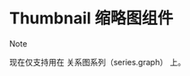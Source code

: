 # Thumbnail 缩略图组件

> [!NOTE]
> 现在仅支持用在 关系图系列（series.graph） 上。

<script setup>
    import { ref,onMounted,computed } from 'vue'
    import * as echarts from 'echarts';
    import { useVueEcharts } from '@echarts-component/vue'

    const data = ref({})
    const { getOption,options,showLoading,hideLoading } = useVueEcharts();
    onMounted(() => {
        console.log(getOption(),options.value)
        showLoading();
        fetch('/npmdepgraph.json').then(res=>res.json()).then(res=>{
            hideLoading();
            data.value = res;
        })
    })
    const seriesData = computed(()=>{
        if(!data.value.nodes){
            return []
        }
        return data.value.nodes.map(function (node) {
            return {
            x: node.x,
            y: node.y,
            id: node.id,
            name: node.label,
            symbolSize: node.size,
            itemStyle: {
                color: node.color
            }
            };
        })
    })
    const edgesData = computed(()=>{
        if(!data.value.edges){
            return []
        }
        return data.value.edges.map(function (edge) {
            return {
            source: edge.sourceID,
            target: edge.targetID
            };
        })
    })
</script>

<VueEcharts style="width:100%;height:300px;" :animationDuration='1500' animationEasingUpdate='quinticInOut' >
   <Title text='NPM Dependencies' />
   <Graph layout='none' :data='seriesData' :edges='edgesData' roam roamTrigger='global'>
    <Emphasis focus='adjacency'  >
        <Text prop='label' show position='right' />
    </Emphasis>
    <LineStyle :width='0.5' :curveness='0.3' :opacity=0.7 />
   </Graph>
   <Thumbnail show width='20%' height='20%'>
    <WindowStyle color='rgba(140, 212, 250, 0.5)' borderColor='rgba(30, 64, 175, 0.7)' :opacity='1'  />
   </Thumbnail>
</VueEcharts>

## 基本用法

```vue
<script setup>
    import { ref,onMounted,computed } from 'vue'
    import * as echarts from 'echarts';
    import { useVueEcharts } from '@echarts-component/vue'

    const data = ref({})
    const { getOption,options,showLoading,hideLoading } = useVueEcharts();
    onMounted(() => {
        console.log(getOption(),options.value)
        showLoading();
        fetch('/npmdepgraph.json').then(res=>res.json()).then(res=>{
            hideLoading();
            data.value = res;
        })
    })
    const seriesData = computed(()=>{
        if(!data.value.nodes){
            return []
        }
        return data.value.nodes.map(function (node) {
            return {
            x: node.x,
            y: node.y,
            id: node.id,
            name: node.label,
            symbolSize: node.size,
            itemStyle: {
                color: node.color
            }
            };
        })
    })
    const edgesData = computed(()=>{
        if(!data.value.edges){
            return []
        }
        return data.value.edges.map(function (edge) {
            return {
            source: edge.sourceID,
            target: edge.targetID
            };
        })
    })
</script>

<template>
    <VueEcharts style="width:100%;height:300px;" :animationDuration='1500' animationEasingUpdate='quinticInOut' >
        <Title text='NPM Dependencies' />
        <Graph layout='none' :data='seriesData' :edges='edgesData' roam roamTrigger='global'>
            <Emphasis focus='adjacency'  >
                <Text prop='label' show position='right' />
            </Emphasis>
            <LineStyle :width='0.5' :curveness='0.3' :opacity=0.7 />
        </Graph>
        <Thumbnail show width='20%' height='20%'>
            <WindowStyle color='rgba(140, 212, 250, 0.5)' borderColor='rgba(30, 64, 175, 0.7)' :opacity='1'  />
        </Thumbnail>
    </VueEcharts>
</template>
```
